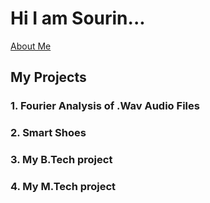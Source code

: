 # Hi I am Sourin...
[About Me](aboutme.md)

## My Projects

### 1. Fourier Analysis of .Wav Audio Files

### 2. Smart Shoes

### 3. My B.Tech project

### 4. My M.Tech project




